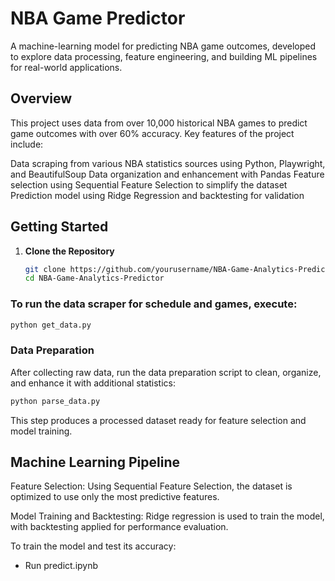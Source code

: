 # NBA Game Predictor
A machine-learning model for predicting NBA game outcomes, developed to explore data processing, feature engineering, and building ML pipelines for real-world applications.

## Overview
This project uses data from over 10,000 historical NBA games to predict game outcomes with over 60% accuracy. Key features of the project include:

Data scraping from various NBA statistics sources using Python, Playwright, and BeautifulSoup
Data organization and enhancement with Pandas
Feature selection using Sequential Feature Selection to simplify the dataset
Prediction model using Ridge Regression and backtesting for validation

## Getting Started
1. **Clone the Repository**

   ```bash
   git clone https://github.com/yourusername/NBA-Game-Analytics-Predictor.git
   cd NBA-Game-Analytics-Predictor

### To run the data scraper for schedule and games, execute:

  ```bash
  python get_data.py
  ```

### Data Preparation
After collecting raw data, run the data preparation script to clean, organize, and enhance it with additional statistics:
  ```bash
  python parse_data.py
  ```
This step produces a processed dataset ready for feature selection and model training.

## Machine Learning Pipeline
Feature Selection: Using Sequential Feature Selection, the dataset is optimized to use only the most predictive features.

Model Training and Backtesting: Ridge regression is used to train the model, with backtesting applied for performance evaluation.

To train the model and test its accuracy:
  
  - Run predict.ipynb

